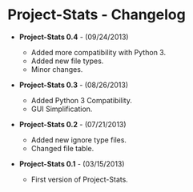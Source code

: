 Project-Stats - Changelog
=========================================

- **Project-Stats 0.4** - (09/24/2013)
    - Added more compatibility with Python 3.
	- Added new file types.
	- Minor changes.

- **Project-Stats 0.3** - (08/26/2013)
	- Added Python 3 Compatibility.
	- GUI Simplification.

- **Project-Stats 0.2** - (07/21/2013)
	- Added new ignore type files.
	- Changed file table.

- **Project-Stats 0.1** - (03/15/2013)
	- First version of Project-Stats.